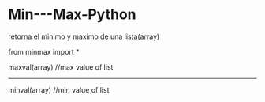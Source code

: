 # Min---Max-Python
retorna el minimo y maximo de una lista(array)


from minmax import *
 
maxval(array) //max value of list
************************************
minval(array) //min value of list
 
